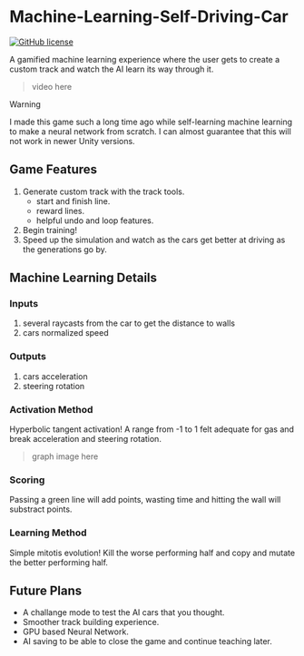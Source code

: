 # Machine-Learning-Self-Driving-Car
[![GitHub license](https://img.shields.io/github/license/Naereen/StrapDown.js.svg)](/LICENSE)

A gamified machine learning experience where the user gets to create a custom track and watch the AI learn its way through it.

> video here

> [!WARNING]  
> I made this game such a long time ago while self-learning machine learning to make a neural network from scratch.
> I can almost guarantee that this will not work in newer Unity versions.

## Game Features
1. Generate custom track with the track tools.
   - start and finish line.
   - reward lines.
   - helpful undo and loop features.
2. Begin training!
3. Speed up the simulation and watch as the cars get better at driving as the generations go by.

## Machine Learning Details
### Inputs
1) several raycasts from the car to get the distance to walls
2) cars normalized speed
### Outputs
1) cars acceleration
2) steering rotation
### Activation Method
Hyperbolic tangent activation! A range from -1 to 1 felt adequate for gas and break acceleration and steering rotation.
> graph image here
### Scoring
Passing a green line will add points, wasting time and hitting the wall will substract points.
### Learning Method
Simple mitotis evolution! Kill the worse performing half and copy and mutate the better performing half.

## Future Plans
- A challange mode to test the AI cars that you thought.
- Smoother track building experience.
- GPU based Neural Network.
- AI saving to be able to close the game and continue teaching later.
